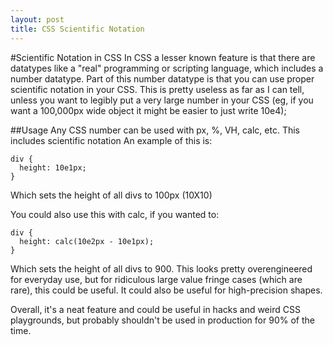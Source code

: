 ```yaml
---
layout: post
title: CSS Scientific Notation
---
```

#Scientific Notation in CSS
In CSS a lesser known feature is that there are datatypes like a "real" programming or scripting language, which includes a number datatype. Part of this number datatype is that you can use proper scientific notation in your CSS. This is pretty useless as far as I can tell, unless you want to legibly put a very large number in your CSS (eg, if you want a 100,000px wide object it might be easier to just write 10e4);

##Usage
Any CSS number can be used with px, %, VH, calc, etc. This includes scientific notation An example of this is:

~~~~
div {
  height: 10e1px;
}
~~~~

Which sets the height of all divs to 100px (10X10)

You could also use this with calc, if you wanted to:

~~~~
div {
  height: calc(10e2px - 10e1px);
}
~~~~

Which sets the height of all divs to 900. This looks pretty overengineered for everyday use, but for ridiculous large value fringe cases (which are rare), this could be useful. It could also be useful for high-precision shapes.

Overall, it's a neat feature and could be useful in hacks and weird CSS playgrounds, but probably shouldn't be used in production for 90% of the time.